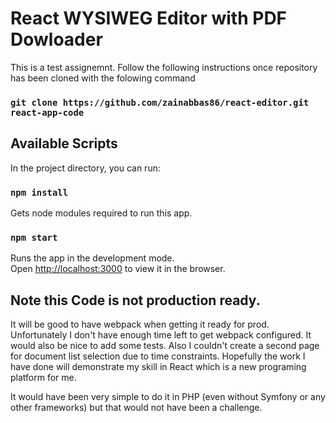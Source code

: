 # React WYSIWEG Editor with PDF Dowloader

This is a test assignemnt. Follow the following instructions once repository has been cloned with the folowing command

### `git clone https://github.com/zainabbas86/react-editor.git react-app-code`

## Available Scripts

In the project directory, you can run:

### `npm install`

Gets node modules required to run this app.

### `npm start`

Runs the app in the development mode.\
Open [http://localhost:3000](http://localhost:3000) to view it in the browser.

## Note this Code is not production ready.
It will be good to have webpack when getting it ready for prod. Unfortunately I don't have enough time left to get webpack configured.
It would also be nice to add some tests.
Also I couldn't create a second page for document list selection due to time constraints. Hopefully the work I have done will demonstrate my skill in React which is a new programing platform for me.

It would have been very simple to do it in PHP (even without Symfony or any other frameworks) but that would not have been a challenge.
